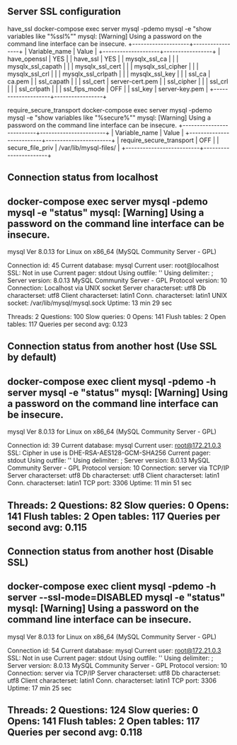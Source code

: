 
## Server SSL configuration
have_ssl
docker-compose exec server mysql -pdemo mysql -e "show variables like \"%ssl%\""
mysql: [Warning] Using a password on the command line interface can be insecure.
+--------------------+-----------------+
| Variable_name      | Value           |
+--------------------+-----------------+
| have_openssl       | YES             |
| have_ssl           | YES             |
| mysqlx_ssl_ca      |                 |
| mysqlx_ssl_capath  |                 |
| mysqlx_ssl_cert    |                 |
| mysqlx_ssl_cipher  |                 |
| mysqlx_ssl_crl     |                 |
| mysqlx_ssl_crlpath |                 |
| mysqlx_ssl_key     |                 |
| ssl_ca             | ca.pem          |
| ssl_capath         |                 |
| ssl_cert           | server-cert.pem |
| ssl_cipher         |                 |
| ssl_crl            |                 |
| ssl_crlpath        |                 |
| ssl_fips_mode      | OFF             |
| ssl_key            | server-key.pem  |
+--------------------+-----------------+

require_secure_transport
docker-compose exec server mysql -pdemo mysql -e "show variables like \"%secure%\""
mysql: [Warning] Using a password on the command line interface can be insecure.
+--------------------------+-----------------------+
| Variable_name            | Value                 |
+--------------------------+-----------------------+
| require_secure_transport | OFF                   |
| secure_file_priv         | /var/lib/mysql-files/ |
+--------------------------+-----------------------+

## Connection status from localhost
docker-compose exec server mysql -pdemo mysql -e "status"
mysql: [Warning] Using a password on the command line interface can be insecure.
--------------
mysql  Ver 8.0.13 for Linux on x86_64 (MySQL Community Server - GPL)

Connection id:		45
Current database:	mysql
Current user:		root@localhost
SSL:			Not in use
Current pager:		stdout
Using outfile:		''
Using delimiter:	;
Server version:		8.0.13 MySQL Community Server - GPL
Protocol version:	10
Connection:		Localhost via UNIX socket
Server characterset:	utf8
Db     characterset:	utf8
Client characterset:	latin1
Conn.  characterset:	latin1
UNIX socket:		/var/lib/mysql/mysql.sock
Uptime:			13 min 29 sec

Threads: 2  Questions: 100  Slow queries: 0  Opens: 141  Flush tables: 2  Open tables: 117  Queries per second avg: 0.123

## Connection status from another host (Use SSL by default)
docker-compose exec client mysql -pdemo -h server mysql -e "status"
mysql: [Warning] Using a password on the command line interface can be insecure.
--------------
mysql  Ver 8.0.13 for Linux on x86_64 (MySQL Community Server - GPL)

Connection id:		39
Current database:	mysql
Current user:		root@172.21.0.3
SSL:			Cipher in use is DHE-RSA-AES128-GCM-SHA256
Current pager:		stdout
Using outfile:		''
Using delimiter:	;
Server version:		8.0.13 MySQL Community Server - GPL
Protocol version:	10
Connection:		server via TCP/IP
Server characterset:	utf8
Db     characterset:	utf8
Client characterset:	latin1
Conn.  characterset:	latin1
TCP port:		3306
Uptime:			11 min 51 sec

Threads: 2  Questions: 82  Slow queries: 0  Opens: 141  Flush tables: 2  Open tables: 117  Queries per second avg: 0.115
--------------

## Connection status from another host (Disable SSL)
docker-compose exec client mysql -pdemo -h server --ssl-mode=DISABLED  mysql -e "status"
mysql: [Warning] Using a password on the command line interface can be insecure.
--------------
mysql  Ver 8.0.13 for Linux on x86_64 (MySQL Community Server - GPL)

Connection id:		54
Current database:	mysql
Current user:		root@172.21.0.3
SSL:			Not in use
Current pager:		stdout
Using outfile:		''
Using delimiter:	;
Server version:		8.0.13 MySQL Community Server - GPL
Protocol version:	10
Connection:		server via TCP/IP
Server characterset:	utf8
Db     characterset:	utf8
Client characterset:	latin1
Conn.  characterset:	latin1
TCP port:		3306
Uptime:			17 min 25 sec

Threads: 2  Questions: 124  Slow queries: 0  Opens: 141  Flush tables: 2  Open tables: 117  Queries per second avg: 0.118
--------------

